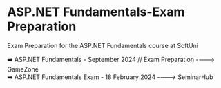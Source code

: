 # ASP.NET Fundamentals-Exam Preparation
 Exam Preparation for the ASP.NET Fundamentals course at SoftUni

➡️ ASP.NET Fundamentals - September 2024 // Exam Preparation ----> GameZone
<br>
➡️ ASP.NET Fundamentals Exam - 18 February 2024  ----> SeminarHub

